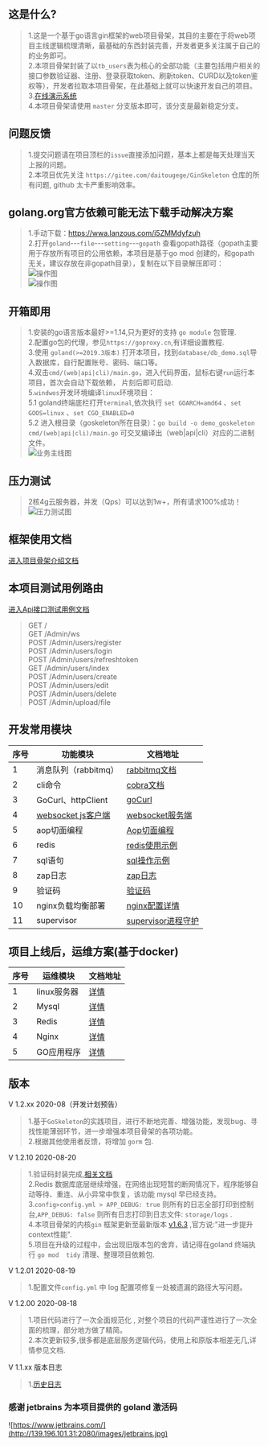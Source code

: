## 这是什么?   
>   1.这是一个基于go语言gin框架的web项目骨架，其目的主要在于将web项目主线逻辑梳理清晰，最基础的东西封装完善，开发者更多关注属于自己的的业务即可。  
>   2.本项目骨架封装了以`tb_users`表为核心的全部功能（主要包括用户相关的接口参数验证器、注册、登录获取token、刷新token、CURD以及token鉴权等），开发者拉取本项目骨架，在此基础上就可以快速开发自己的项目。  
>   3.[在线演示系统](http://139.196.101.31:9506)   
>   4.本项目骨架请使用 `master` 分支版本即可，该分支是最新稳定分支。   

## 问题反馈  
>   1.提交问题请在项目顶栏的`issue`直接添加问题，基本上都是每天处理当天上报的问题。   
>   2.本项目优先关注 `https://gitee.com/daitougege/GinSkeleton` 仓库的所有问题, github 太卡严重影响效率。  

## golang.org官方依赖可能无法下载手动解决方案  
>   1.手动下载：https://wwa.lanzous.com/i5ZMMdyfzuh  
>   2.打开`goland`---`file`---`setting`---`gopath`   查看gopath路径（gopath主要用于存放所有项目的公用依赖，本项目是基于go mod 创建的，和gopath无关，建议存放在非gopath目录），复制在以下目录解压即可：  
>   ![操作图](http://139.196.101.31:2080/golang.org.png)   
>   ![操作图](http://139.196.101.31:2080/golang.org2.png)   

##    开箱即用
>   1.安装的go语言版本最好>=1.14,只为更好的支持 `go module` 包管理.  
>   2.配置go包的代理，参见`https://goproxy.cn`,有详细设置教程.    
>   3.使用 `goland(>=2019.3版本)` 打开本项目，找到`database/db_demo.sql`导入数据库，自行配置账号、密码、端口等。    
>   4.双击`cmd/(web|api|cli)/main.go`，进入代码界面，鼠标右键`run`运行本项目，首次会自动下载依赖， 片刻后即可启动.    
>   5.`windwos`开发环境编译`linux`环境项目：  
>   5.1 goland终端底栏打开`terminal`,依次执行 `set GOARCH=amd64` 、`set GOOS=linux` 、`set CGO_ENABLED=0`   
>   5.2 进入根目录（goskeleton所在目录）：`go build -o demo_goskeleton cmd/(web|api|cli)/main.go` 可交叉编译出（web|api|cli）对应的二进制文件。     
>![业务主线图](http://139.196.101.31:2080/GinSkeleton.jpg)  

##    压力测试  
>   2核4g云服务器，并发（Qps）可以达到1w+，所有请求100%成功！  
![压力测试图](http://139.196.101.31:2080/concurrent.png)  


##    框架使用文档  
[进入项目骨架介绍文档](docs/document.md)  

##    本项目测试用例路由  
[进入Api接口测试用例文档](docs/api_doc.md)   
>GET    /                         
>GET   /Admin/ws         
>POST   /Admin/users/register     
>POST   /Admin/users/login        
>POST   /Admin/users/refreshtoken        
>GET    /Admin/users/index        
>POST   /Admin/users/create       
>POST   /Admin/users/edit         
>POST   /Admin/users/delete       
>POST   /Admin/upload/file     

##    开发常用模块   
序号|功能模块 | 文档地址  
---|---|---
1 | 消息队列（rabbitmq）| [rabbitmq文档](docs/rabbitmq.md)   
2 | cli命令| [cobra文档](docs/cobra.md) 
3 | GoCurl、httpClient|[goCurl](https://gitee.com/daitougege/goCurl) 
4|[websocket js客户端](docs/ws_js_client.md)| [websocket服务端](app/service/websocket/ws.go)  
5|aop切面编程| [Aop切面编程](docs/aop.md) 
6|redis| [redis使用示例](test/redis_test.go) 
7|sql语句| [sql操作示例](docs/sql_stament.md) 
8|zap日志|  [zap日志](docs/zap_log.md) 
9| 验证码|  [验证码](docs/captcha.md)
10| nginx负载均衡部署|[nginx配置详情](docs/nginx.md) 
11|supervisor| [supervisor进程守护](docs/supervisor.md)   

##    项目上线后，运维方案(基于docker)    
序号|运维模块 | 文档地址  
---|---|---
1 | linux服务器| [详情](docs/deploy_linux.md)   
2 | Mysql| [详情](docs/deploy_mysql.md)  
3 | Redis| [详情](docs/deploy_redis.md)    
4 | Nginx| [详情](docs/deploy_nginx.md)   
5 | GO应用程序| [详情](docs/deploy_go.md)  

## 版本
V 1.2.xx   2020-08（开发计划预告）  
>   1.基于`GoSkeleton`的实践项目，进行不断地完善、增强功能，发现bug、寻找性能薄弱环节，进一步增强本项目骨架的各项功能。             
>   2.根据其他使用者反馈，将增加 `gorm`  包.              

V 1.2.10  2020-08-20    
>   1.验证码封装完成,[相关文档](./docs/captcha.md)    
>   2.Redis 数据库底层继续增强，在网络出现短暂的断网情况下，程序能够自动等待、重连、从小异常中恢复，该功能 mysql 早已经支持。   
>   3.`config>config.yml > APP_DEBUG: true` 则所有的日志全部打印到控制台,` APP_DEBUG: false ` 则所有日志打印到日志文件: `storage/logs` .  
>   4.本项目骨架的内核`gin` 框架更新至最新版本 [v1.6.3](https://github.com/gin-gonic/gin/pull/2351) ,官方说:"进一步提升context性能".    
>   5.项目在升级的过程中，会出现旧版本包的舍弃，请记得在goland 终端执行 `go mod  tidy` 清理、整理项目依赖包.     

V 1.2.01  2020-08-19    
>   1.配置文件`config.yml` 中 log 配置项修复一处被遗漏的路径大写问题。   

V 1.2.00  2020-08-18  
>   1.项目代码进行了一次全面规范化 , 对整个项目的代码严谨性进行了一次全面的梳理，部分地方做了精简。   
>   2.本次更新较多,很多都是底层服务逻辑代码，使用上和原版本相差无几,详情参见文档.  

V 1.1.xx  版本日志  
>   1.[历史日志](docs/history_log.md)  
  
### 感谢 jetbrains 为本项目提供的 goland 激活码  
![https://www.jetbrains.com/](http://139.196.101.31:2080/images/jetbrains.jpg)